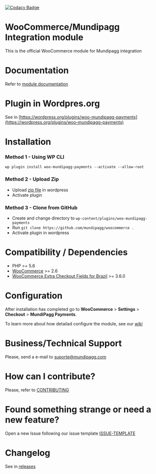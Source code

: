 [![Codacy Badge](https://api.codacy.com/project/badge/Grade/8d9b94c412e042aebc219f2f268cfd13)](https://www.codacy.com/app/mundipagg/woocommerce?utm_source=github.com&amp;utm_medium=referral&amp;utm_content=mundipagg/woocommerce&amp;utm_campaign=Badge_Grade)
<!-- [![Maintainability](https://api.codeclimate.com/v1/badges/1f5b02d84d2d9fa288af/maintainability)](https://codeclimate.com/github/mundipagg/woocommerce/maintainability) -->

# WooCommerce/Mundipagg Integration module
This is the official WooCommerce module for Mundipagg integration

# Documentation
Refer to [module documentation](https://github.com/mundipagg/woocommerce/wiki)

# Plugin in Wordpres.org
See in [https://wordpress.org/plugins/woo-mundipagg-payments](https://wordpress.org/plugins/woo-mundipagg-payments)

# Installation

### Method 1 - Using WP CLI

`wp plugin install woo-mundipagg-payments --activate --allow-root`

### Method 2 - Upload Zip
* Upload [zip file](https://github.com/mundipagg/woocommerce/releases) in wordpress
* Activate plugin 

### Method 3 - Clone from GitHub
* Create and change directory to `wp-content/plugins/woo-mundipagg-payments`
* Run `git clone https://github.com/mundipagg/woocommerce .`
* Activate plugin in wordpress

# Compatibility / Dependencies
* PHP >= 5.6
* [WooCommerce](https://wordpress.org/plugins/woocommerce/) >= 2.6
* [WooCommerce Extra Checkout Fields for Brazil](https://wordpress.org/plugins/woocommerce-extra-checkout-fields-for-brazil/)  >= 3.6.0

# Configuration

After installation has completed go to **WooCommerce** > **Settings** > **Checkout** > **MundiPagg Payments**.

To learn more about how detailad configure the module, see our [wiki](https://github.com/mundipagg/woocommerce/wiki)

# Business/Technical Support

Please, send a e-mail to [suporte@mundipagg.com](mailto:suporte@mundipagg.com)

# How can I contribute?
Please, refer to [CONTRIBUTING](CONTRIBUTING.md)

# Found something strange or need a new feature?
Open a new Issue following our issue template [ISSUE-TEMPLATE](ISSUE-TEMPLATE.md)

# Changelog
See in [releases](https://github.com/mundipagg/woocommerce/releases)

